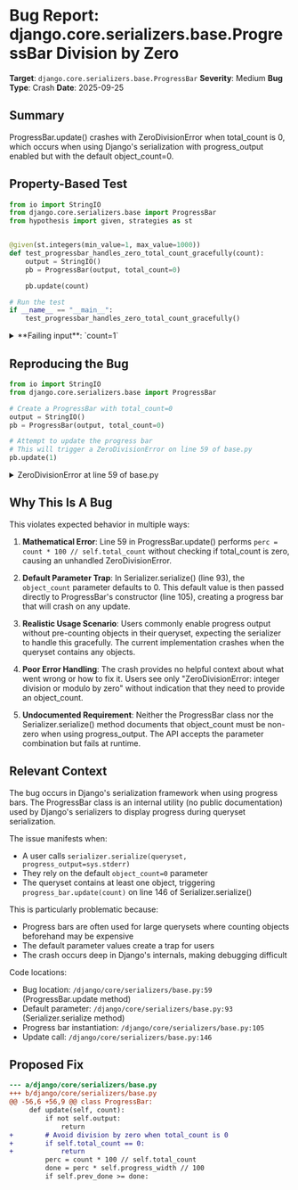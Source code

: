 # Bug Report: django.core.serializers.base.ProgressBar Division by Zero

**Target**: `django.core.serializers.base.ProgressBar`
**Severity**: Medium
**Bug Type**: Crash
**Date**: 2025-09-25

## Summary

ProgressBar.update() crashes with ZeroDivisionError when total_count is 0, which occurs when using Django's serialization with progress_output enabled but with the default object_count=0.

## Property-Based Test

```python
from io import StringIO
from django.core.serializers.base import ProgressBar
from hypothesis import given, strategies as st


@given(st.integers(min_value=1, max_value=1000))
def test_progressbar_handles_zero_total_count_gracefully(count):
    output = StringIO()
    pb = ProgressBar(output, total_count=0)

    pb.update(count)

# Run the test
if __name__ == "__main__":
    test_progressbar_handles_zero_total_count_gracefully()
```

<details>

<summary>
**Failing input**: `count=1`
</summary>
```
Traceback (most recent call last):
  File "/home/npc/pbt/agentic-pbt/worker_/11/hypo.py", line 15, in <module>
    test_progressbar_handles_zero_total_count_gracefully()
    ~~~~~~~~~~~~~~~~~~~~~~~~~~~~~~~~~~~~~~~~~~~~~~~~~~~~^^
  File "/home/npc/pbt/agentic-pbt/worker_/11/hypo.py", line 7, in test_progressbar_handles_zero_total_count_gracefully
    def test_progressbar_handles_zero_total_count_gracefully(count):
                   ^^^
  File "/home/npc/miniconda/lib/python3.13/site-packages/hypothesis/core.py", line 2124, in wrapped_test
    raise the_error_hypothesis_found
  File "/home/npc/pbt/agentic-pbt/worker_/11/hypo.py", line 11, in test_progressbar_handles_zero_total_count_gracefully
    pb.update(count)
    ~~~~~~~~~^^^^^^^
  File "/home/npc/miniconda/lib/python3.13/site-packages/django/core/serializers/base.py", line 59, in update
    perc = count * 100 // self.total_count
           ~~~~~~~~~~~~^^~~~~~~~~~~~~~~~~~
ZeroDivisionError: integer division or modulo by zero
Falsifying example: test_progressbar_handles_zero_total_count_gracefully(
    count=1,  # or any other generated value
)
```
</details>

## Reproducing the Bug

```python
from io import StringIO
from django.core.serializers.base import ProgressBar

# Create a ProgressBar with total_count=0
output = StringIO()
pb = ProgressBar(output, total_count=0)

# Attempt to update the progress bar
# This will trigger a ZeroDivisionError on line 59 of base.py
pb.update(1)
```

<details>

<summary>
ZeroDivisionError at line 59 of base.py
</summary>
```
Traceback (most recent call last):
  File "/home/npc/pbt/agentic-pbt/worker_/11/repo.py", line 10, in <module>
    pb.update(1)
    ~~~~~~~~~^^^
  File "/home/npc/miniconda/lib/python3.13/site-packages/django/core/serializers/base.py", line 59, in update
    perc = count * 100 // self.total_count
           ~~~~~~~~~~~~^^~~~~~~~~~~~~~~~~~
ZeroDivisionError: integer division or modulo by zero
```
</details>

## Why This Is A Bug

This violates expected behavior in multiple ways:

1. **Mathematical Error**: Line 59 in ProgressBar.update() performs `perc = count * 100 // self.total_count` without checking if total_count is zero, causing an unhandled ZeroDivisionError.

2. **Default Parameter Trap**: In Serializer.serialize() (line 93), the `object_count` parameter defaults to 0. This default value is then passed directly to ProgressBar's constructor (line 105), creating a progress bar that will crash on any update.

3. **Realistic Usage Scenario**: Users commonly enable progress output without pre-counting objects in their queryset, expecting the serializer to handle this gracefully. The current implementation crashes when the queryset contains any objects.

4. **Poor Error Handling**: The crash provides no helpful context about what went wrong or how to fix it. Users see only "ZeroDivisionError: integer division or modulo by zero" without indication that they need to provide an object_count.

5. **Undocumented Requirement**: Neither the ProgressBar class nor the Serializer.serialize() method documents that object_count must be non-zero when using progress_output. The API accepts the parameter combination but fails at runtime.

## Relevant Context

The bug occurs in Django's serialization framework when using progress bars. The ProgressBar class is an internal utility (no public documentation) used by Django's serializers to display progress during queryset serialization.

The issue manifests when:
- A user calls `serializer.serialize(queryset, progress_output=sys.stderr)`
- They rely on the default `object_count=0` parameter
- The queryset contains at least one object, triggering `progress_bar.update(count)` on line 146 of Serializer.serialize()

This is particularly problematic because:
- Progress bars are often used for large querysets where counting objects beforehand may be expensive
- The default parameter values create a trap for users
- The crash occurs deep in Django's internals, making debugging difficult

Code locations:
- Bug location: `/django/core/serializers/base.py:59` (ProgressBar.update method)
- Default parameter: `/django/core/serializers/base.py:93` (Serializer.serialize method)
- Progress bar instantiation: `/django/core/serializers/base.py:105`
- Update call: `/django/core/serializers/base.py:146`

## Proposed Fix

```diff
--- a/django/core/serializers/base.py
+++ b/django/core/serializers/base.py
@@ -56,6 +56,9 @@ class ProgressBar:
     def update(self, count):
         if not self.output:
             return
+        # Avoid division by zero when total_count is 0
+        if self.total_count == 0:
+            return
         perc = count * 100 // self.total_count
         done = perc * self.progress_width // 100
         if self.prev_done >= done:
```
